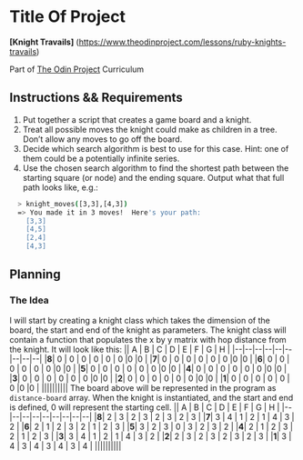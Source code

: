 
# Title Of Project

__[Knight Travails]__
(https://www.theodinproject.com/lessons/ruby-knights-travails)

Part of [The Odin Project](https://www.theodinproject.com/) Curriculum



## Instructions && Requirements

1.  Put together a script that creates a game board and a knight.
2.  Treat all possible moves the knight could make as children in a tree. Don’t allow any moves to go off the board.
3.  Decide which search algorithm is best to use for this case. Hint: one of them could be a potentially infinite series.
4.  Use the chosen search algorithm to find the shortest path between the starting square (or node) and the ending square. Output what that full path looks like, e.g.:
```bash
  > knight_moves([3,3],[4,3])
  => You made it in 3 moves!  Here's your path:
    [3,3]
    [4,5]
    [2,4]
    [4,3]
```
## Planning
### The Idea
I will start by creating a knight class which takes the dimension of the board, the start and end of the knight as parameters. The knight class will contain a function that populates the x by y matrix with hop distance from the knight. It will look like this:
|| A | B | C | D | E | F | G | H |
|--|--|--|--|--|--|--|--|--|
|**8**| 0 | 0 | 0 | 0 | 0 | 0 |0 |0 |
|**7**| 0 | 0 | 0 | 0 | 0 | 0 |0 |0 |
|**6**| 0 | 0 | 0 | 0 | 0 | 0 |0 |0 |
|**5**| 0 | 0 | 0 | 0 | 0 | 0 |0 |0 |
|**4**| 0 | 0 | 0 | 0 | 0 | 0 |0 |0 |
|**3**| 0 | 0 | 0 | 0 | 0 | 0 |0 |0 |
|**2**| 0 | 0 | 0 | 0 | 0 | 0 |0 |0 |
|**1**| 0 | 0 | 0 | 0 | 0 | 0 |0 |0 |
||||||||||
The board above will be represented in the program as `distance-board` array. When the knight is instantiated, and the start and end is defined, 0 will represent the starting cell.
|| A | B | C | D | E | F | G | H |
|--|--|--|--|--|--|--|--|--|
|**8**| 2 | 3 | 2 | 3 | 2 | 3 | 2 | 3 |
|**7**| 3 | 4 | 1 | 2 | 1 | 4 | 3 | 2 |
|**6**| 2 | 1 | 2 | 3 | 2 | 1 | 2 | 3 |
|**5**| 3 | 2 | 3 | 0 | 3 | 2 | 3 | 2 |
|**4**| 2 | 1 | 2 | 3 | 2 | 1 | 2 | 3 |
|**3**| 3 | 4 | 1 | 2 | 1 | 4 | 3 | 2 |
|**2**| 2 | 3 | 2 | 3 | 2 | 3 | 2 | 3 |
|**1**| 3 | 4 | 3 | 4 | 3 | 4 | 3 | 4 |
||||||||||
